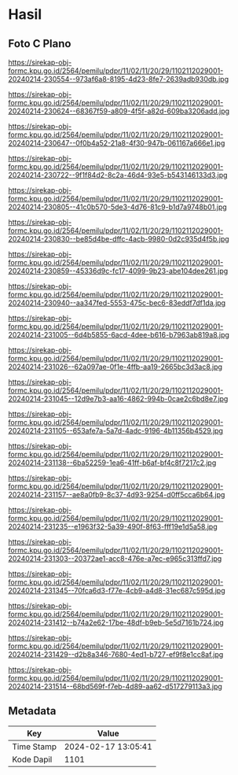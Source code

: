 # Hasil

## Foto C Plano

https://sirekap-obj-formc.kpu.go.id/2564/pemilu/pdpr/11/02/11/20/29/1102112029001-20240214-230554--973af6a8-8195-4d23-8fe7-2639adb930db.jpg

https://sirekap-obj-formc.kpu.go.id/2564/pemilu/pdpr/11/02/11/20/29/1102112029001-20240214-230624--68367f59-a809-4f5f-a82d-609ba3206add.jpg

https://sirekap-obj-formc.kpu.go.id/2564/pemilu/pdpr/11/02/11/20/29/1102112029001-20240214-230647--0f0b4a52-21a8-4f30-947b-061167a666e1.jpg

https://sirekap-obj-formc.kpu.go.id/2564/pemilu/pdpr/11/02/11/20/29/1102112029001-20240214-230722--9f1f84d2-8c2a-46d4-93e5-b543146133d3.jpg

https://sirekap-obj-formc.kpu.go.id/2564/pemilu/pdpr/11/02/11/20/29/1102112029001-20240214-230805--41c0b570-5de3-4d76-81c9-b1d7a9748b01.jpg

https://sirekap-obj-formc.kpu.go.id/2564/pemilu/pdpr/11/02/11/20/29/1102112029001-20240214-230830--be85d4be-dffc-4acb-9980-0d2c935d4f5b.jpg

https://sirekap-obj-formc.kpu.go.id/2564/pemilu/pdpr/11/02/11/20/29/1102112029001-20240214-230859--45336d9c-fc17-4099-9b23-abe104dee261.jpg

https://sirekap-obj-formc.kpu.go.id/2564/pemilu/pdpr/11/02/11/20/29/1102112029001-20240214-230940--aa347fed-5553-475c-bec6-83eddf7df1da.jpg

https://sirekap-obj-formc.kpu.go.id/2564/pemilu/pdpr/11/02/11/20/29/1102112029001-20240214-231005--6d4b5855-6acd-4dee-b616-b7963ab819a8.jpg

https://sirekap-obj-formc.kpu.go.id/2564/pemilu/pdpr/11/02/11/20/29/1102112029001-20240214-231026--62a097ae-0f1e-4ffb-aa19-2665bc3d3ac8.jpg

https://sirekap-obj-formc.kpu.go.id/2564/pemilu/pdpr/11/02/11/20/29/1102112029001-20240214-231045--12d9e7b3-aa16-4862-994b-0cae2c6bd8e7.jpg

https://sirekap-obj-formc.kpu.go.id/2564/pemilu/pdpr/11/02/11/20/29/1102112029001-20240214-231105--653afe7a-5a7d-4adc-9196-4b11356b4529.jpg

https://sirekap-obj-formc.kpu.go.id/2564/pemilu/pdpr/11/02/11/20/29/1102112029001-20240214-231138--6ba52259-1ea6-41ff-b6af-bf4c8f7217c2.jpg

https://sirekap-obj-formc.kpu.go.id/2564/pemilu/pdpr/11/02/11/20/29/1102112029001-20240214-231157--ae8a0fb9-8c37-4d93-9254-d0ff5cca6b64.jpg

https://sirekap-obj-formc.kpu.go.id/2564/pemilu/pdpr/11/02/11/20/29/1102112029001-20240214-231235--e1963f32-5a39-490f-8f63-fff19e1d5a58.jpg

https://sirekap-obj-formc.kpu.go.id/2564/pemilu/pdpr/11/02/11/20/29/1102112029001-20240214-231303--20372ae1-acc8-476e-a7ec-e965c313ffd7.jpg

https://sirekap-obj-formc.kpu.go.id/2564/pemilu/pdpr/11/02/11/20/29/1102112029001-20240214-231345--70fca6d3-f77e-4cb9-a4d8-31ec687c595d.jpg

https://sirekap-obj-formc.kpu.go.id/2564/pemilu/pdpr/11/02/11/20/29/1102112029001-20240214-231412--b74a2e62-17be-48df-b9eb-5e5d7161b724.jpg

https://sirekap-obj-formc.kpu.go.id/2564/pemilu/pdpr/11/02/11/20/29/1102112029001-20240214-231429--d2b8a346-7680-4ed1-b727-ef9f8e1cc8af.jpg

https://sirekap-obj-formc.kpu.go.id/2564/pemilu/pdpr/11/02/11/20/29/1102112029001-20240214-231514--68bd569f-f7eb-4d89-aa62-d517279113a3.jpg


## Metadata

| Key        | Value               |
| ---------- | ------------------- |
| Time Stamp | 2024-02-17 13:05:41 |
| Kode Dapil | 1101                |



